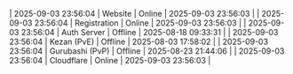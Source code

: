 | 2025-09-03 23:56:04 | Website | Online | 2025-09-03 23:56:03 |
| 2025-09-03 23:56:04 | Registration | Online | 2025-09-03 23:56:03 |
| 2025-09-03 23:56:04 | Auth Server | Offline | 2025-08-18 09:33:31 |
| 2025-09-03 23:56:04 | Kezan (PvE) | Offline | 2025-08-03 17:58:02 |
| 2025-09-03 23:56:04 | Gurubashi (PvP) | Offline | 2025-08-23 21:44:06 |
| 2025-09-03 23:56:04 | Cloudflare | Online | 2025-09-03 23:56:03 |
